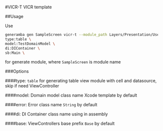 #VICR-T
VICR template 


##Usage

Use  
```sh
generamba gen SampleScreen vicr-t --module_path Layers/Presentation/UserStroies/Main/ --custom_parameters \
type:table \
model:TestDomainModel \
di:DIContainer \
sb:Main \
``` 
for generate module, where `SampleScreen` is module name


###Options

####type: 
`table` for generating table view module with cell and datasource, skip if need ViewController

####model:
Domain model class name Xcode template by default
 
####error: 
Error class name `String` by default

####di: 
DI Container class name using in assembly

####base: 
ViewControllers base prefix `Base` by default

